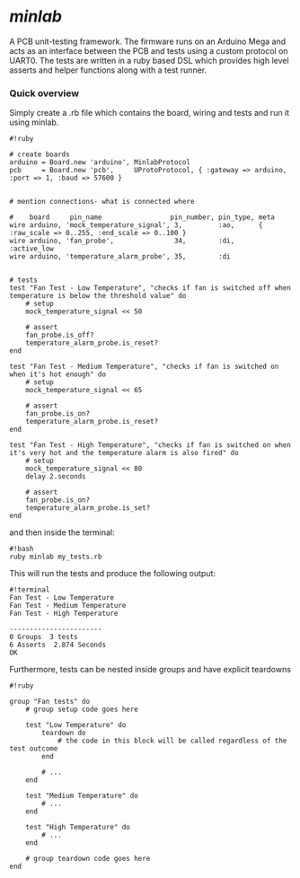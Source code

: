 # *minlab* #

A PCB unit-testing framework. The firmware runs on an Arduino Mega and acts as an interface between the PCB and tests using a custom protocol on UART0. The tests are written in a ruby based DSL which provides high level asserts and helper functions along with a test runner.

### Quick overview ###

Simply create a .rb file which contains the board, wiring and tests and run it using minlab.
```
#!ruby

# create boards
arduino = Board.new 'arduino', MinlabProtocol
pcb     = Board.new 'pcb',     UProtoProtocol, { :gateway => arduino, :port => 1, :baud => 57600 }


# mention connections- what is connected where

#    board     pin_name                 pin_number, pin_type, meta    
wire arduino, 'mock_temperature_signal', 3,         :ao,      { :raw_scale => 0..255, :end_scale => 0..100 }
wire arduino, 'fan_probe',               34,        :di,      :active_low
wire arduino, 'temperature_alarm_probe', 35,        :di


# tests
test "Fan Test - Low Temperature", "checks if fan is switched off when temperature is below the threshold value" do
	# setup
	mock_temperature_signal << 50

	# assert
	fan_probe.is_off?
	temperature_alarm_probe.is_reset?
end

test "Fan Test - Medium Temperature", "checks if fan is switched on when it's hot enough" do
	# setup
	mock_temperature_signal << 65

	# assert
	fan_probe.is_on?
	temperature_alarm_probe.is_reset?
end

test "Fan Test - High Temperature", "checks if fan is switched on when it's very hot and the temperature alarm is also fired" do
	# setup
	mock_temperature_signal << 80
	delay 2.seconds

	# assert
	fan_probe.is_on?
	temperature_alarm_probe.is_set?
end

```

and then inside the terminal:


```
#!bash
ruby minlab my_tests.rb

```

This will run the tests and produce the following output:

```
#!terminal
Fan Test - Low Temperature
Fan Test - Medium Temperature
Fan Test - High Temperature

-----------------------
0 Groups  3 tests
6 Asserts  2.874 Seconds
OK

```

Furthermore, tests can be nested inside groups and have explicit teardowns

```
#!ruby

group "Fan tests" do
	# group setup code goes here

	test "Low Temperature" do
		teardown do
			# the code in this block will be called regardless of the test outcome
		end

		# ...
	end

	test "Medium Temperature" do
		# ...
	end

	test "High Temperature" do
		# ...
	end

	# group teardown code goes here
end
```
